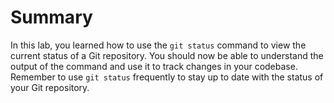 # Summary

In this lab, you learned how to use the `git status` command to view the current status of a Git repository. You should now be able to understand the output of the command and use it to track changes in your codebase. Remember to use `git status` frequently to stay up to date with the status of your Git repository.
